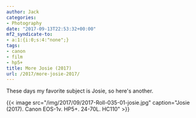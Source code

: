 ```yaml
---
author: Jack
categories:
- Photography
date: "2017-09-13T22:53:32+00:00"
mf2_syndicate-to:
- a:1:{i:0;s:4:"none";}
tags:
- canon
- film
- hp5+
title: More Josie (2017)
url: /2017/more-josie-2017/
---
```

These days my favorite subject is Josie, so here's another.


{{< image src="/img/2017/09/2017-Roll-035-01-josie.jpg" caption="Josie (2017). Canon EOS-1v. HP5+. 24-70L. HC110" >}}


